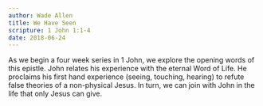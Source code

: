 ```yaml
---
author: Wade Allen
title: We Have Seen
scripture: 1 John 1:1-4
date: 2018-06-24
---
```


As we begin a four week series in 1 John, we explore the opening words of this epistle. John relates his experience with the eternal Word of Life. He proclaims his first hand experience (seeing, touching, hearing) to refute false theories of a non-physical Jesus. In turn, we can join with John in the life that only Jesus can give.

